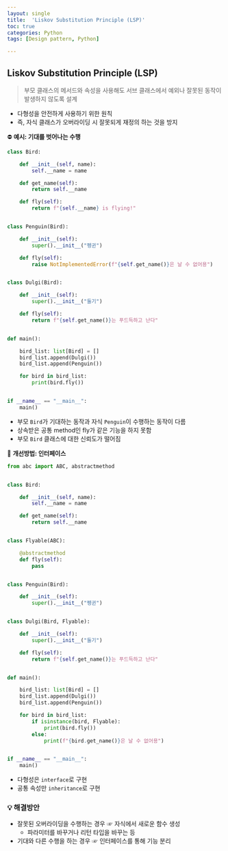 ```yaml
---
layout: single
title:  'Liskov Substitution Principle (LSP)'
toc: true
categories: Python
tags: [Design pattern, Python]

---
```


## Liskov Substitution Principle (LSP)

> 부모 클래스의 메서드와 속성을 사용해도 서브 클래스에서 예외나 잘못된 동작이 발생하지 않도록 설계

- 다형성을 안전하게 사용하기 위한 원칙
- 즉, 자식 클래스가 오버라이딩 시 잘못되게 재정의 하는 것을 방지



⛔️ **예시: 기대를 벗어나는 수행**

```python
class Bird:

    def __init__(self, name):
        self.__name = name

    def get_name(self):
        return self.__name

    def fly(self):
        return f"{self.__name} is flying!"


class Penguin(Bird):

    def __init__(self):
        super().__init__("펭귄")

    def fly(self):
        raise NotImplementedError(f"{self.get_name()}은 날 수 없어용")


class Dulgi(Bird):

    def __init__(self):
        super().__init__("둘기")

    def fly(self):
        return f"{self.get_name()}는 푸드득하고 난다"


def main():

    bird_list: list[Bird] = []
    bird_list.append(Dulgi())
    bird_list.append(Penguin())

    for bird in bird_list:
        print(bird.fly())


if __name__ == "__main__":
    main()
```

- 부모 `Bird`가 기대하는 동작과 자식 `Penguin`이 수행하는 동작이 다름
- 상속받은 공통 method인 fly가 같은 기능을 하지 못함
- 부모 `Bird` 클래스에 대한 신뢰도가 떨어짐



🌈  **개선방법: 인터페이스**

```Python
from abc import ABC, abstractmethod


class Bird:

    def __init__(self, name):
        self.__name = name

    def get_name(self):
        return self.__name


class Flyable(ABC):

    @abstractmethod
    def fly(self):
        pass


class Penguin(Bird):

    def __init__(self):
        super().__init__("펭귄")


class Dulgi(Bird, Flyable):

    def __init__(self):
        super().__init__("둘기")

    def fly(self):
        return f"{self.get_name()}는 푸드득하고 난다"


def main():

    bird_list: list[Bird] = []
    bird_list.append(Dulgi())
    bird_list.append(Penguin())

    for bird in bird_list:
        if isinstance(bird, Flyable):
            print(bird.fly())
        else:
            print(f"{bird.get_name()}은 날 수 없어용")


if __name__ == "__main__":
    main()
```

- 다형성은 `interface`로 구현
- 공통 속성만 `inheritance`로 구현



### 💡 해결방안

- 잘못된 오버라이딩을 수행하는 경우 ☞ 자식에서 새로운 함수 생성
  - 파라미터를 바꾸거나 리턴 타입을 바꾸는 등
- 기대와 다른 수행을 하는 경우 ☞ 인터페이스를 통해 기능 분리



